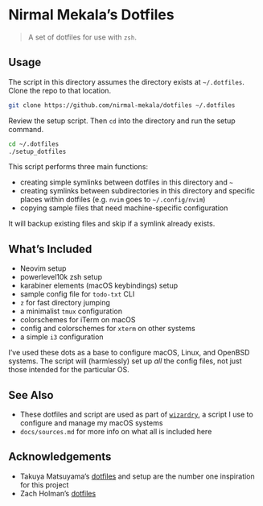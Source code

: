 # Nirmal Mekala’s Dotfiles

> A set of dotfiles for use with `zsh`.

## Usage

The script in this directory assumes the directory exists at `~/.dotfiles`. Clone the repo to that location.

```sh
git clone https://github.com/nirmal-mekala/dotfiles ~/.dotfiles
```

Review the setup script. Then `cd` into the directory and run the setup command.

```sh
cd ~/.dotfiles
./setup_dotfiles
```

This script performs three main functions:

- creating simple symlinks between dotfiles in this directory and `~`
- creating symlinks between subdirectories in this directory and specific places within dotfiles (e.g. `nvim` goes to `~/.config/nvim`)
- copying sample files that need machine-specific configuration

It will backup existing files and skip if a symlink already exists.

## What’s Included

- Neovim setup
- powerlevel10k zsh setup
- karabiner elements (macOS keybindings) setup
- sample config file for `todo-txt` CLI
- `z` for fast directory jumping
- a minimalist `tmux` configuration
- colorschemes for iTerm on macOS
- config and colorschemes for `xterm` on other systems
- a simple `i3` configuration

I’ve used these dots as a base to configure macOS, Linux, and OpenBSD systems. The script will (harmlessly) set up _all_ the config files, not just those intended for the particular OS.

## See Also

- These dotfiles and script are used as part of [`wizardry`](https://github.com/nirmal-mekala/wizardry), a script I use to configure and manage my macOS systems
- `docs/sources.md` for more info on what all is included here

## Acknowledgements

- Takuya Matsuyama’s [dotfiles](https://github.com/craftzdog/dotfiles-public) and setup are the number one inspiration for this project
- Zach Holman’s [dotfiles](https://github.com/holman/dotfiles)
